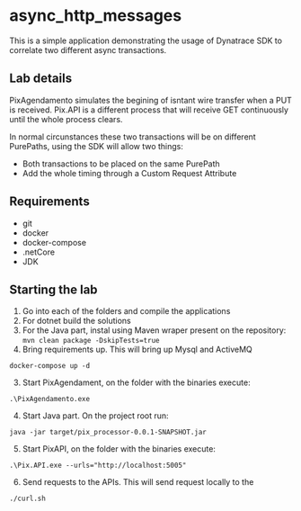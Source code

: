 # async_http_messages

This is a simple application demonstrating the usage of Dynatrace SDK to correlate two different async transactions.

## Lab details

PixAgendamento simulates the begining of isntant wire transfer when a PUT is received.
Pix.API is a different process that will receive GET continuously until the whole process clears.

In normal circunstances these two transactions will be on different PurePaths, using the SDK will allow two things:

- Both transactions to be placed on the same PurePath
- Add the whole timing through a Custom Request Attribute

## Requirements

- git
- docker
- docker-compose
- .netCore
- JDK

## Starting the lab



1. Go into each of the folders and compile the applications
  1. For dotnet build the solutions
  2. For the Java part, instal using Maven wraper present on the repository: ```mvn clean package -DskipTests=true```
2. Bring requirements up. This will bring up Mysql and ActiveMQ
```
docker-compose up -d
```
3. Start PixAgendament, on the folder with the binaries execute:
```
.\PixAgendamento.exe
```
4. Start Java part. On the project root run:
```
java -jar target/pix_processor-0.0.1-SNAPSHOT.jar
```
5. Start PixAPI, on the folder with the binaries execute:
```
.\Pix.API.exe --urls="http://localhost:5005"
```
6. Send requests to the APIs. This will send request locally to the 
```
./curl.sh
```

